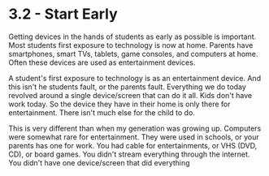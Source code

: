 # 3.2 - Start Early

Getting devices in the hands of students as early as possible is important. Most students first exposure to technology is now at home. Parents have smartphones, smart TVs, tablets, game consoles, and computers at home. Often these devices are used as entertainment devices. 

A student's first exposure to technology is as an entertainment device. And this isn't he students fault, or the parents fault. Everything we do today revolved around a single device/screen that can do it all. Kids don't have work today. So the device they have in their home is only there for entertainment. There isn't much else for the child to do. 

This is very different than when my generation was growing up. Computers were somewhat rare for entertainment. They were used in schools, or your parents has one for work. You had cable for entertainments, or VHS (DVD, CD), or board games. You didn't stream everything through the internet. You didn't have one device/screen that did everything
